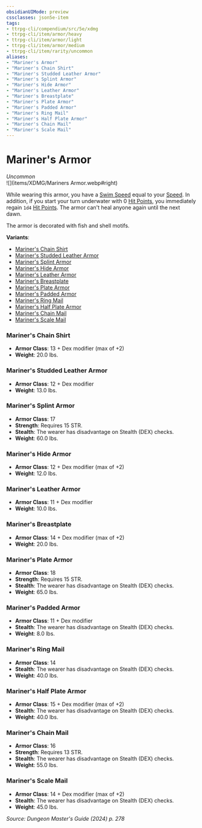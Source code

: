 ```yaml
---
obsidianUIMode: preview
cssclasses: json5e-item
tags:
- ttrpg-cli/compendium/src/5e/xdmg
- ttrpg-cli/item/armor/heavy
- ttrpg-cli/item/armor/light
- ttrpg-cli/item/armor/medium
- ttrpg-cli/item/rarity/uncommon
aliases: 
- "Mariner's Armor"
- "Mariner's Chain Shirt"
- "Mariner's Studded Leather Armor"
- "Mariner's Splint Armor"
- "Mariner's Hide Armor"
- "Mariner's Leather Armor"
- "Mariner's Breastplate"
- "Mariner's Plate Armor"
- "Mariner's Padded Armor"
- "Mariner's Ring Mail"
- "Mariner's Half Plate Armor"
- "Mariner's Chain Mail"
- "Mariner's Scale Mail"
---
```

# Mariner's Armor
*Uncommon*  
![](items/XDMG/Mariners Armor.webp#right)  


While wearing this armor, you have a [Swim Speed](swim-speed-xphb.md) equal to your [Speed](speed-xphb.md). In addition, if you start your turn underwater with 0 [Hit Points](hit-points-xphb.md), you immediately regain `1d4` [Hit Points](hit-points-xphb.md). The armor can't heal anyone again until the next dawn.

The armor is decorated with fish and shell motifs.

**Variants**:
- [Mariner's Chain Shirt](#Mariner's%20Chain%20Shirt)
- [Mariner's Studded Leather Armor](#Mariner's%20Studded%20Leather%20Armor)
- [Mariner's Splint Armor](#Mariner's%20Splint%20Armor)
- [Mariner's Hide Armor](#Mariner's%20Hide%20Armor)
- [Mariner's Leather Armor](#Mariner's%20Leather%20Armor)
- [Mariner's Breastplate](#Mariner's%20Breastplate)
- [Mariner's Plate Armor](#Mariner's%20Plate%20Armor)
- [Mariner's Padded Armor](#Mariner's%20Padded%20Armor)
- [Mariner's Ring Mail](#Mariner's%20Ring%20Mail)
- [Mariner's Half Plate Armor](#Mariner's%20Half%20Plate%20Armor)
- [Mariner's Chain Mail](#Mariner's%20Chain%20Mail)
- [Mariner's Scale Mail](#Mariner's%20Scale%20Mail)

### Mariner's Chain Shirt

- **Armor Class**: 13 + Dex modifier (max of +2)
- **Weight**: 20.0 lbs.

### Mariner's Studded Leather Armor

- **Armor Class**: 12 + Dex modifier
- **Weight**: 13.0 lbs.

### Mariner's Splint Armor

- **Armor Class**: 17
- **Strength**: Requires 15 STR.
- **Stealth**: The wearer has disadvantage on Stealth (DEX) checks.
- **Weight**: 60.0 lbs.

### Mariner's Hide Armor

- **Armor Class**: 12 + Dex modifier (max of +2)
- **Weight**: 12.0 lbs.

### Mariner's Leather Armor

- **Armor Class**: 11 + Dex modifier
- **Weight**: 10.0 lbs.

### Mariner's Breastplate

- **Armor Class**: 14 + Dex modifier (max of +2)
- **Weight**: 20.0 lbs.

### Mariner's Plate Armor

- **Armor Class**: 18
- **Strength**: Requires 15 STR.
- **Stealth**: The wearer has disadvantage on Stealth (DEX) checks.
- **Weight**: 65.0 lbs.

### Mariner's Padded Armor

- **Armor Class**: 11 + Dex modifier
- **Stealth**: The wearer has disadvantage on Stealth (DEX) checks.
- **Weight**: 8.0 lbs.

### Mariner's Ring Mail

- **Armor Class**: 14
- **Stealth**: The wearer has disadvantage on Stealth (DEX) checks.
- **Weight**: 40.0 lbs.

### Mariner's Half Plate Armor

- **Armor Class**: 15 + Dex modifier (max of +2)
- **Stealth**: The wearer has disadvantage on Stealth (DEX) checks.
- **Weight**: 40.0 lbs.

### Mariner's Chain Mail

- **Armor Class**: 16
- **Strength**: Requires 13 STR.
- **Stealth**: The wearer has disadvantage on Stealth (DEX) checks.
- **Weight**: 55.0 lbs.

### Mariner's Scale Mail

- **Armor Class**: 14 + Dex modifier (max of +2)
- **Stealth**: The wearer has disadvantage on Stealth (DEX) checks.
- **Weight**: 45.0 lbs.


*Source: Dungeon Master's Guide (2024) p. 278*
